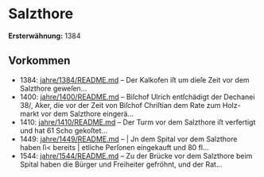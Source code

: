 # Salzthore

**Ersterwähnung:** 1384

## Vorkommen
- 1384: [jahre/1384/README.md](../jahre/1384/README.md) – Der Kalkofen iſt um dieſe Zeit vor dem Salzthore
geweſen...
- 1400: [jahre/1400/README.md](../jahre/1400/README.md) – Biſchof Ulrich entſchädigt der Dechanei 38/, Aker, die
vor der Zeit von Biſchof Chriſtian dem Rate zum Holz-
markt vor dem Salzthore eingerä...
- 1410: [jahre/1410/README.md](../jahre/1410/README.md) – Der Turm vor dem Salzthore
iſt verfertigt und hat 61 Scho gekoſtet...
- 1449: [jahre/1449/README.md](../jahre/1449/README.md) – |
Jn dem Spital vor dem Salzthore haben ſi< bereits |
etliche Perſonen eingekauft und 80 fl...
- 1544: [jahre/1544/README.md](../jahre/1544/README.md) – Zu der Brücke vor dem Salzthore beim Spital haben
die Bürger und Freiheiter gefröhnt, und der Rat...
